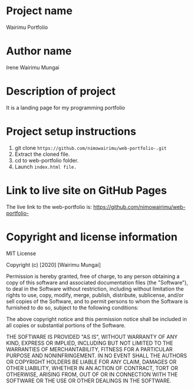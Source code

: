 # Project name
Wairimu Portfolio

# Author name
Irene Wairimu Mungai

# Description of project
It is a landing page for my programming portfolio

# Project setup instructions
 1. git clone `https://github.com/nimowairimu/web-portfolio-.git`
 1. Extract the cloned file.
  1. cd to web-portfolio folder.
 1.   Launch ``index.html file.``


# Link to live site on GitHub Pages
The live link to the web-portfolio is:
https://github.com/nimowairimu/web-portfolio-

# Copyright and license information
MIT License

Copyright (c) [2020] [Wairimu Mungai]

Permission is hereby granted, free of charge, to any person obtaining a copy
of this software and associated documentation files (the "Software"), to deal
in the Software without restriction, including without limitation the rights
to use, copy, modify, merge, publish, distribute, sublicense, and/or sell
copies of the Software, and to permit persons to whom the Software is
furnished to do so, subject to the following conditions:

The above copyright notice and this permission notice shall be included in all
copies or substantial portions of the Software.

THE SOFTWARE IS PROVIDED "AS IS", WITHOUT WARRANTY OF ANY KIND, EXPRESS OR
IMPLIED, INCLUDING BUT NOT LIMITED TO THE WARRANTIES OF MERCHANTABILITY,
FITNESS FOR A PARTICULAR PURPOSE AND NONINFRINGEMENT. IN NO EVENT SHALL THE
AUTHORS OR COPYRIGHT HOLDERS BE LIABLE FOR ANY CLAIM, DAMAGES OR OTHER
LIABILITY, WHETHER IN AN ACTION OF CONTRACT, TORT OR OTHERWISE, ARISING FROM,
OUT OF OR IN CONNECTION WITH THE SOFTWARE OR THE USE OR OTHER DEALINGS IN THE
SOFTWARE.
